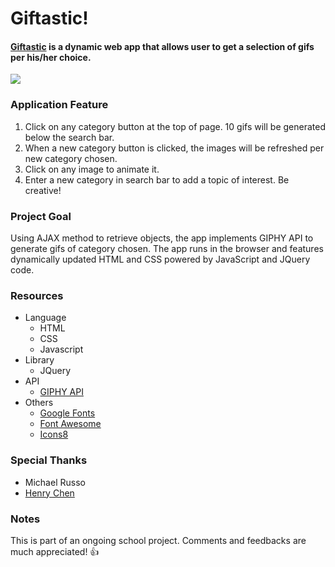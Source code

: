 # __Giftastic!__
#### [__Giftastic__](https://hojungt.github.io/GifTastic/) is a dynamic web app that allows user to get a selection of gifs per his/her choice. 

![](/asset/image/screenshot.png)

### Application Feature
1. Click on any category button at the top of page. 10 gifs will be generated below the search bar.
2. When a new category button is clicked, the images will be refreshed per new category chosen.
3. Click on any image to animate it.
4. Enter a new category in search bar to add a topic of interest. Be creative!

### Project Goal
Using AJAX method to retrieve objects, the app implements GIPHY API to generate gifs of category chosen. The app runs in the browser and features dynamically updated HTML and CSS powered by JavaScript and JQuery code.

### Resources
- Language
    - HTML
    - CSS
    - Javascript
- Library
    - JQuery
- API
    - [GIPHY API](https://developers.giphy.com/docs/)
- Others
    - [Google Fonts](https://fonts.google.com/)
    - [Font Awesome](https://fontawesome.com/?from=io)
    - [Icons8](https://icons8.com/)

### Special Thanks
- Michael Russo
- [Henry Chen](https://github.com/hchen651)

### Notes
This is part of an ongoing school project. Comments and feedbacks are much appreciated! :+1: